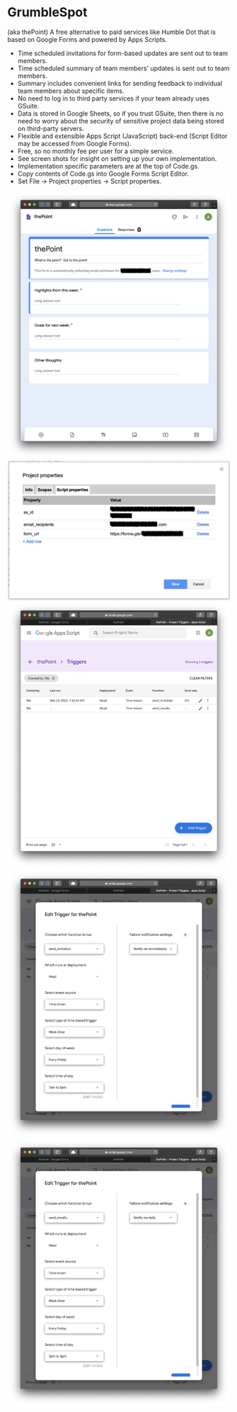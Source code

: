 # GrumbleSpot
(aka thePoint) A free alternative to paid services like Humble Dot that is based on Google Forms and powered by Apps Scripts.

- Time scheduled invitations for form-based updates are sent out to team members.
- Time scheduled summary of team members' updates is sent out to team members.
- Summary includes convenient links for sending feedback to individual team members about specific items.
- No need to log in to third party services if your team already uses GSuite.
- Data is stored in Google Sheets, so if you trust GSuite, then there is no need to worry about the security of sensitive project data being stored on third-party servers.
- Flexible and extensible Apps Script (JavaScript) back-end (Script Editor may be accessed from Google Forms).
- Free, so no monthly fee per user for a simple service.
- See screen shots for insight on setting up your own implementation.
- Implementation specific parameters are at the top of Code.gs.
- Copy contents of Code.gs into Google Forms Script Editor.
- Set File → Project properties → Script properties.

![](./img/ss_form.png)
![](./img/ss_script_props.png)
![](./img/ss_triggers.png)
![](./img/ss_trigger_send_invitation.png)
![](./img/ss_trigger_send_response.png)
